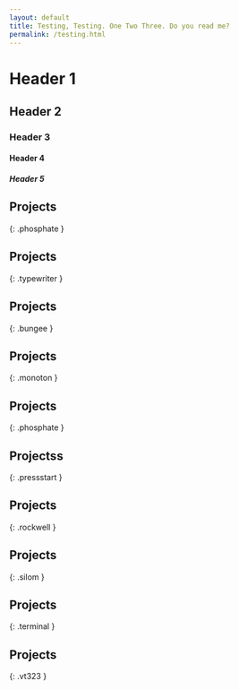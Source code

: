 ```yaml
---
layout: default
title: Testing, Testing. One Two Three. Do you read me?
permalink: /testing.html
---
```


# Header 1

## Header 2

### Header 3

#### Header 4

##### Header 5


## Projects
{: .phosphate }

## Projects
{: .typewriter }

## Projects
{: .bungee }

## Projects
{: .monoton }

## Projects
{: .phosphate }

## Projectss
{: .pressstart }

## Projects
{: .rockwell }

## Projects
{: .silom }

## Projects
{: .terminal }

## Projects
{: .vt323 }

